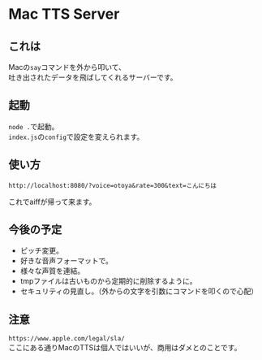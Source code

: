 # Mac TTS Server
## これは
Macの`say`コマンドを外から叩いて、  
吐き出されたデータを飛ばしてくれるサーバーです。

## 起動
`node .`で起動。  
`index.js`の`config`で設定を変えられます。  
## 使い方
```
http://localhost:8080/?voice=otoya&rate=300&text=こんにちは
```
これでaiffが帰って来ます。
## 今後の予定
- ピッチ変更。
- 好きな音声フォーマットで。
- 様々な声質を連結。
- tmpファイルは古いものから定期的に削除するように。
- セキュリティの見直し。（外からの文字を引数にコマンドを叩くので心配）
## 注意
`https://www.apple.com/legal/sla/`  
ここにある通りMacのTTSは個人ではいいが、商用はダメとのことです。